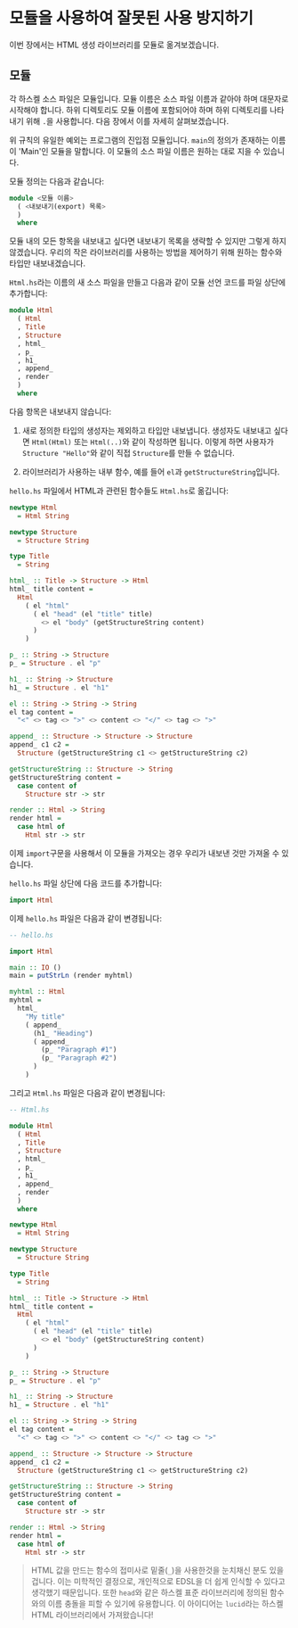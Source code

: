 # 모듈을 사용하여 잘못된 사용 방지하기

이번 장에서는 HTML 생성 라이브러리를 모듈로 옮겨보겠습니다.

## 모듈

각 하스켈 소스 파일은 모듈입니다. 모듈 이름은 소스 파일 이름과 같아야 하며 대문자로 시작해야 합니다. 
하위 디렉토리도 모듈 이름에 포함되어야 하며 하위 디렉토리를 나타내기 위해 `.`을 사용합니다.
다음 장에서 이를 자세히 살펴보겠습니다.

위 규칙의 유일한 예외는 프로그램의 진입점 모듈입니다.
`main`의 정의가 존재하는 이름이 'Main'인 모듈을 말합니다.
이 모듈의 소스 파일 이름은 원하는 대로 지을 수 있습니다.

모듈 정의는 다음과 같습니다:

```haskell
module <모듈 이름>
  ( <내보내기(export) 목록>
  )
  where
```

모듈 내의 모든 항목을 내보내고 싶다면 내보내기 목록을 생략할 수 있지만 그렇게 하지 않겠습니다.
우리의 작은 라이브러리를 사용하는 방법을 제어하기 위해 원하는 함수와 타입만 내보내겠습니다.

`Html.hs`라는 이름의 새 소스 파일을 만들고 다음과 같이 모듈 선언 코드를 파일 상단에 추가합니다:

```haskell
module Html
  ( Html
  , Title
  , Structure
  , html_
  , p_
  , h1_
  , append_
  , render
  )
  where
```

다음 항목은 내보내지 않습니다:

1. 새로 정의한 타입의 생성자는 제외하고 타입만 내보냅니다.
   생성자도 내보내고 싶다면 `Html(Html)` 또는 `Html(..)`와 같이 작성하면 됩니다.
   이렇게 하면 사용자가 `Structure "Hello"`와 같이 직접 `Structure`를 만들 수 없습니다.

2. 라이브러리가 사용하는 내부 함수, 예를 들어 `el`과 `getStructureString`입니다.

`hello.hs` 파일에서 HTML과 관련된 함수들도 `Html.hs`로 옮깁니다:

```haskell
newtype Html
  = Html String

newtype Structure
  = Structure String

type Title
  = String

html_ :: Title -> Structure -> Html
html_ title content =
  Html
    ( el "html"
      ( el "head" (el "title" title)
        <> el "body" (getStructureString content)
      )
    )

p_ :: String -> Structure
p_ = Structure . el "p"

h1_ :: String -> Structure
h1_ = Structure . el "h1"

el :: String -> String -> String
el tag content =
  "<" <> tag <> ">" <> content <> "</" <> tag <> ">"

append_ :: Structure -> Structure -> Structure
append_ c1 c2 =
  Structure (getStructureString c1 <> getStructureString c2)

getStructureString :: Structure -> String
getStructureString content =
  case content of
    Structure str -> str

render :: Html -> String
render html =
  case html of
    Html str -> str
```

이제 `import`구문을 사용해서 이 모듈을 가져오는 경우 우리가 내보낸 것만 가져올 수 있습니다.

`hello.hs` 파일 상단에 다음 코드를 추가합니다:

```haskell
import Html
```

이제 `hello.hs` 파일은 다음과 같이 변경됩니다:

```haskell
-- hello.hs

import Html

main :: IO ()
main = putStrLn (render myhtml)

myhtml :: Html
myhtml =
  html_
    "My title"
    ( append_
      (h1_ "Heading")
      ( append_
        (p_ "Paragraph #1")
        (p_ "Paragraph #2")
      )
    )
```

그리고 `Html.hs` 파일은 다음과 같이 변경됩니다:

```haskell
-- Html.hs

module Html
  ( Html
  , Title
  , Structure
  , html_
  , p_
  , h1_
  , append_
  , render
  )
  where

newtype Html
  = Html String

newtype Structure
  = Structure String

type Title
  = String

html_ :: Title -> Structure -> Html
html_ title content =
  Html
    ( el "html"
      ( el "head" (el "title" title)
        <> el "body" (getStructureString content)
      )
    )

p_ :: String -> Structure
p_ = Structure . el "p"

h1_ :: String -> Structure
h1_ = Structure . el "h1"

el :: String -> String -> String
el tag content =
  "<" <> tag <> ">" <> content <> "</" <> tag <> ">"

append_ :: Structure -> Structure -> Structure
append_ c1 c2 =
  Structure (getStructureString c1 <> getStructureString c2)

getStructureString :: Structure -> String
getStructureString content =
  case content of
    Structure str -> str

render :: Html -> String
render html =
  case html of
    Html str -> str
```

> HTML 값을 만드는 함수의 접미사로 밑줄(`_`)을 사용한것을 눈치채신 분도 있을겁니다.
> 이는 미학적인 결정으로, 개인적으로 EDSL을 더 쉽게 인식할 수 있다고 생각했기 때문입니다.
> 또한 `head`와 같은 하스켈 표준 라이브러리에 정의된 함수와의 이름 충돌을 피할 수 있기에 유용합니다.
> 이 아이디어는 `lucid`라는 하스켈 HTML 라이브러리에서 가져왔습니다!
